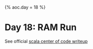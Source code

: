 {%
aoc.day = 18
%}

# Day 18: RAM Run

See official [scala center of code writeup](https://scalacenter.github.io/scala-advent-of-code/2024/puzzles/day18)
